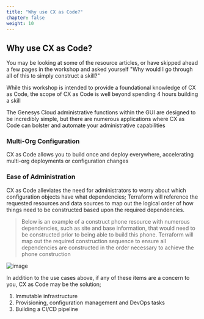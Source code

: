```yaml
---
title: "Why use CX as Code?"
chapter: false
weight: 10
---
```


## Why use CX as Code?

You may be looking at some of the resource articles, or have skipped ahead a few pages in the workshop and asked yourself "Why would I go through all of this to simply construct a skill?"

While this workshop is intended to provide a foundational knowledge of CX as Code, the scope of CX as Code is well beyond spending 4 hours building a skill

The Genesys Cloud administrative functions within the GUI are designed to be incredibly simple, but there are numerous applications where CX as Code can bolster and automate your administrative capabilities


### Multi-Org Configuration
CX as Code allows you to build once and deploy everywhere, accelerating multi-org deployments or configuration changes

### Ease of Administration
CX as Code alleviates the need for administrators to worry about which configuration objects have what dependencies; Terraform will reference the requested resources and data sources to map out the logical order of how things need to be constructed based upon the required dependencies.

> Below is an example of a construct phone resource with numerous dependencies, such as site and base information, that would need to be constructed prior to being able to build this phone. Terraform will map out the required construction sequence to ensure all dependencies are constructed in the order necessary to achieve the phone construction

![image](/images/CXDependencies.PNG)

In addition to the use cases above, if any of these items are a concern to you, CX as Code may be the solution;
1. Immutable infrastructure
2. Provisioning, configuration management and DevOps tasks
3. Building a CI/CD pipeline